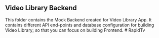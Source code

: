 ## Video Library Backend

This folder contains the Mock Backend created for Video Library App. It contains different API end-points and database configuration for building Video Library; so that you can focus on building Frontend.
#   R a p i d T v  
 